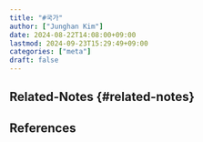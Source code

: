 ```yaml
---
title: "#국가"
author: ["Junghan Kim"]
date: 2024-08-22T14:08:00+09:00
lastmod: 2024-09-23T15:29:49+09:00
categories: ["meta"]
draft: false
---
```


## Related-Notes {#related-notes}

## References

<style>.csl-entry{text-indent: -1.5em; margin-left: 1.5em;}</style><div class="csl-bib-body">
</div>

